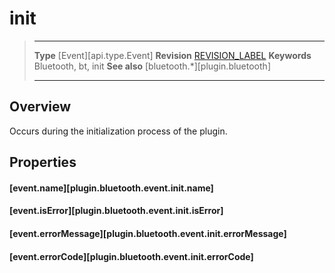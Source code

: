 # init

> --------------------- ------------------------------------------------------------------------------------------
> __Type__              [Event][api.type.Event]
> __Revision__          [REVISION_LABEL](REVISION_URL)
> __Keywords__          Bluetooth, bt, init
> __See also__          [bluetooth.*][plugin.bluetooth]
> --------------------- ------------------------------------------------------------------------------------------

## Overview

Occurs during the initialization process of the plugin.

## Properties

#### [event.name][plugin.bluetooth.event.init.name]

#### [event.isError][plugin.bluetooth.event.init.isError]

#### [event.errorMessage][plugin.bluetooth.event.init.errorMessage]

#### [event.errorCode][plugin.bluetooth.event.init.errorCode]